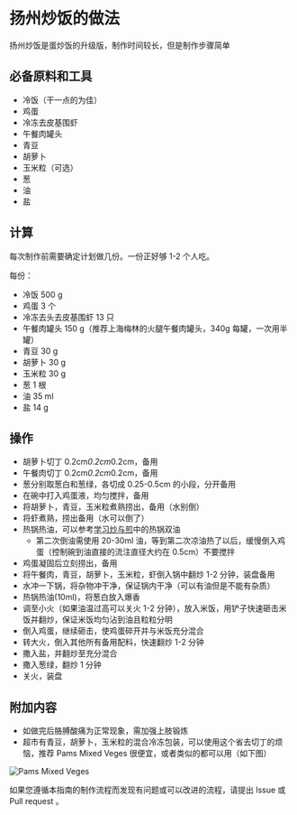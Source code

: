 # 扬州炒饭的做法

扬州炒饭是蛋炒饭的升级版，制作时间较长，但是制作步骤简单

## 必备原料和工具

- 冷饭（干一点的为佳）
- 鸡蛋
- 冷冻去皮基围虾
- 午餐肉罐头
- 青豆
- 胡萝卜
- 玉米粒（可选）
- 葱
- 油
- 盐

## 计算

每次制作前需要确定计划做几份。一份正好够 1-2 个人吃。

每份：

- 冷饭 500 g
- 鸡蛋 3 个
- 冷冻去头去皮基围虾 13 只
- 午餐肉罐头 150 g（推荐上海梅林的火腿午餐肉罐头，340g 每罐，一次用半罐）
- 青豆 30 g
- 胡萝卜 30 g
- 玉米粒 30 g
- 葱 1 根
- 油 35 ml
- 盐 14 g

## 操作

- 胡萝卜切丁 0.2cm*0.2cm*0.2cm，备用
- 午餐肉切丁 0.2cm*0.2cm*0.2cm，备用
- 葱分别取葱白和葱绿，各切成 0.25-0.5cm 的小段，分开备用
- 在碗中打入鸡蛋液，均匀搅拌，备用
- 将胡萝卜，青豆，玉米粒煮熟捞出，备用（水别倒）
- 将虾煮熟，捞出备用（水可以倒了）
- 热锅热油，可以参考[学习炒与煎](../../../tips/learn/学习炒与煎.md)中的热锅双油
  - 第二次倒油需使用 20-30ml 油，等到第二次凉油热了以后，缓慢倒入鸡蛋（控制碗到油直接的流注直径大约在 0.5cm）不要搅拌
- 鸡蛋凝固后立刻捞出，备用
- 将午餐肉，青豆，胡萝卜，玉米粒，虾倒入锅中翻炒 1-2 分钟，装盘备用
- 水冲一下锅，将杂物冲干净，保证锅内干净（可以有油但是不能有杂质）
- 热锅热油(10ml)，将葱白放入爆香
- 调至小火（如果油温过高可以关火 1-2 分钟），放入米饭，用铲子快速砸击米饭并翻炒，保证米饭均匀沾到油且粒粒分明
- 倒入鸡蛋，继续砸击，使鸡蛋碎开并与米饭充分混合
- 转大火，倒入其他所有备用配料，快速翻炒 1-2 分钟
- 撒入盐，并翻炒至充分混合
- 撒入葱绿，翻炒 1 分钟
- 关火，装盘

## 附加内容

- 如做完后胳膊酸痛为正常现象，需加强上肢锻炼
- 超市有青豆，胡萝卜，玉米粒的混合冷冻包装，可以使用这个省去切丁的烦恼，推荐 Pams Mixed Veges 很便宜，或者类似的都可以用（如下图）

![Pams Mixed Veges](./veg.png)

如果您遵循本指南的制作流程而发现有问题或可以改进的流程，请提出 Issue 或 Pull request 。
